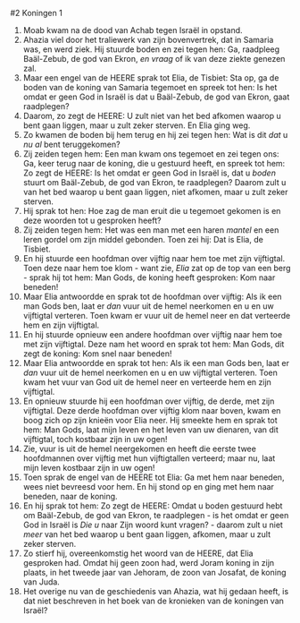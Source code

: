 #2 Koningen 1
1. Moab kwam na de dood van Achab tegen Israël in opstand.
2. Ahazia viel door het traliewerk van zijn bovenvertrek, dat in Samaria was, en werd ziek. Hij stuurde boden en zei tegen hen: Ga, raadpleeg Baäl-Zebub, de god van Ekron, *en vraag* of ik van deze ziekte genezen zal.
3. Maar een engel van de HEERE sprak tot Elia, de Tisbiet: Sta op, ga de boden van de koning van Samaria tegemoet en spreek tot hen: Is het omdat er geen God in Israël is dat u Baäl-Zebub, de god van Ekron, gaat raadplegen?
4. Daarom, zo zegt de HEERE: U zult niet van het bed afkomen waarop u bent gaan liggen, maar u zult zeker sterven. En Elia ging weg.
5. Zo kwamen de boden bij hem terug en hij zei tegen hen: Wat is dit *dat* u *nu al* bent teruggekomen?
6. Zij zeiden tegen hem: Een man kwam ons tegemoet en zei tegen ons: Ga, keer terug naar de koning, die u gestuurd heeft, en spreek tot hem: Zo zegt de HEERE: Is het omdat er geen God in Israël is, dat u *boden* stuurt om Baäl-Zebub, de god van Ekron, te raadplegen? Daarom zult u van het bed waarop u bent gaan liggen, niet afkomen, maar u zult zeker sterven.
7. Hij sprak tot hen: Hoe zag de man eruit die u tegemoet gekomen is en deze woorden tot u gesproken heeft?
8. Zij zeiden tegen hem: Het was een man met een haren *mantel* en een leren gordel om zijn middel gebonden. Toen zei hij: Dat is Elia, de Tisbiet.
9. En hij stuurde een hoofdman over vijftig naar hem toe met zijn vijftigtal. Toen deze naar hem toe klom - want zie, *Elia* zat op de top van een berg - sprak hij tot hem: Man Gods, de koning heeft gesproken: Kom naar beneden!
10. Maar Elia antwoordde en sprak tot de hoofdman over vijftig: Als ik een man Gods ben, laat er *dan* vuur uit de hemel neerkomen en u en uw vijftigtal verteren. Toen kwam er vuur uit de hemel neer en dat verteerde hem en zijn vijftigtal.
11. En hij stuurde opnieuw een andere hoofdman over vijftig naar hem toe met zijn vijftigtal. Deze nam het woord en sprak tot hem: Man Gods, dit zegt de koning: Kom snel naar beneden!
12. Maar Elia antwoordde en sprak tot hen: Als ik een man Gods ben, laat er *dan* vuur uit de hemel neerkomen en u en uw vijftigtal verteren. Toen kwam het vuur van God uit de hemel neer en verteerde hem en zijn vijftigtal.
13. En opnieuw stuurde hij een hoofdman over vijftig, de derde, met zijn vijftigtal. Deze derde hoofdman over vijftig klom naar boven, kwam en boog zich op zijn knieën voor Elia neer. Hij smeekte hem en sprak tot hem: Man Gods, laat mijn leven en het leven van uw dienaren, van dit vijftigtal, toch kostbaar zijn in uw ogen!
14. Zie, vuur is uit de hemel neergekomen en heeft die eerste twee hoofdmannen over vijftig met hun vijftigtallen verteerd; maar nu, laat mijn leven kostbaar zijn in uw ogen!
15. Toen sprak de engel van de HEERE tot Elia: Ga met hem naar beneden, wees niet bevreesd voor hem. En hij stond op en ging met hem naar beneden, naar de koning.
16. En hij sprak tot hem: Zo zegt de HEERE: Omdat u boden gestuurd hebt om Baäl-Zebub, de god van Ekron, te raadplegen - is het omdat er geen God in Israël is *Die u* naar Zijn woord kunt vragen? - daarom zult u niet *meer* van het bed waarop u bent gaan liggen, afkomen, maar u zult zeker sterven.
17. Zo stierf hij, overeenkomstig het woord van de HEERE, dat Elia gesproken had. Omdat hij geen zoon had, werd Joram koning in zijn plaats, in het tweede jaar van Jehoram, de zoon van Josafat, de koning van Juda.
18. Het overige nu van de geschiedenis van Ahazia, wat hij gedaan heeft, is dat niet beschreven in het boek van de kronieken van de koningen van Israël?
